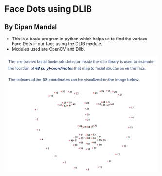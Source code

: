 # Face Dots using DLIB

## By Dipan Mandal

- This is a basic program in python which helps us to find the various Face Dots in our face using the DLIB module.
- Modules used are OpenCV and Dlib.

<img src = "Face dots value.PNG">